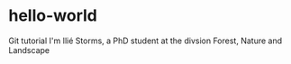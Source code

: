 # hello-world
Git tutorial
I'm Ilié Storms, a PhD student at the divsion Forest, Nature and Landscape
